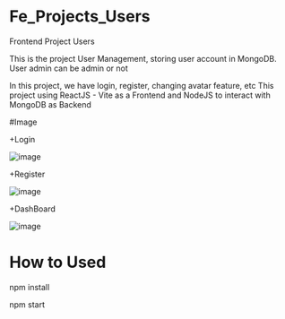 # Fe_Projects_Users

Frontend Project Users

This is the project User Management, storing user account in MongoDB. User admin can be admin or not

In this project, we have login, register, changing avatar feature, etc This project using ReactJS - Vite as a Frontend and NodeJS to interact with MongoDB as Backend

#Image

 +Login

![image](https://user-images.githubusercontent.com/125454683/229025065-56e266c6-21c8-4745-bf68-7d166c96b049.png)

 +Register

![image](https://user-images.githubusercontent.com/125454683/229025239-9ae191b8-c3e0-48e5-9861-6669b28c2407.png)

+DashBoard

![image](https://user-images.githubusercontent.com/125454683/229025404-5e5eddc5-33a7-401f-be7a-80407e3bb6f4.png)

# How to Used

npm install

npm start



